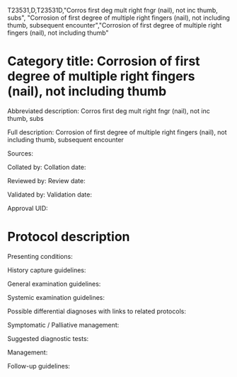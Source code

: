 T23531,D,T23531D,"Corros first deg mult right fngr (nail), not inc thumb, subs", "Corrosion of first degree of multiple right fingers (nail), not including thumb, subsequent encounter","Corrosion of first degree of multiple right fingers (nail), not including thumb"
# Category title: Corrosion of first degree of multiple right fingers (nail), not including thumb

Abbreviated description: Corros first deg mult right fngr (nail), not inc thumb, subs

Full description: Corrosion of first degree of multiple right fingers (nail), not including thumb, subsequent encounter

Sources:

Collated by:
Collation date:

Reviewed by:
Review date:

Validated by:
Validation date:

Approval UID:

# Protocol description

Presenting conditions:

History capture guidelines:

General examination guidelines:

Systemic examination guidelines:

Possible differential diagnoses with links to related protocols:

Symptomatic / Palliative management:

Suggested diagnostic tests:

Management:

Follow-up guidelines:
